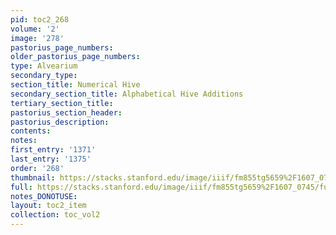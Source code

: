 ```yaml
---
pid: toc2_268
volume: '2'
image: '278'
pastorius_page_numbers: 
older_pastorius_page_numbers: 
type: Alvearium
secondary_type: 
section_title: Numerical Hive
secondary_section_title: Alphabetical Hive Additions
tertiary_section_title: 
pastorius_section_header: 
pastorius_description: 
contents: 
notes: 
first_entry: '1371'
last_entry: '1375'
order: '268'
thumbnail: https://stacks.stanford.edu/image/iiif/fm855tg5659%2F1607_0745/full/100,/0/default.jpg
full: https://stacks.stanford.edu/image/iiif/fm855tg5659%2F1607_0745/full/full/0/default.jpg
notes_DONOTUSE: 
layout: toc2_item
collection: toc_vol2
---
```

